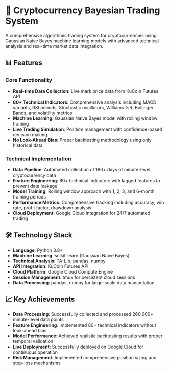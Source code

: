 # 🚀 Cryptocurrency Bayesian Trading System

A comprehensive algorithmic trading system for cryptocurrencies using Gaussian Naive Bayes machine learning models with advanced technical analysis and real-time market data integration.

## 📊 Features

### Core Functionality
- **Real-time Data Collection**: Live mark price data from KuCoin Futures API
- **80+ Technical Indicators**: Comprehensive analysis including MACD variants, RSI periods, Stochastic oscillators, Williams %R, Bollinger Bands, and volatility metrics
- **Machine Learning**: Gaussian Naive Bayes model with rolling window training
- **Live Trading Simulation**: Position management with confidence-based decision making
- **No Look-Ahead Bias**: Proper backtesting methodology using only historical data

### Technical Implementation
- **Data Pipeline**: Automated collection of 180+ days of minute-level cryptocurrency data
- **Feature Engineering**: 80+ technical indicators with lagged features to prevent data leakage
- **Model Training**: Rolling window approach with 1, 2, 3, and 6-month training periods
- **Performance Metrics**: Comprehensive tracking including accuracy, win rate, profit factor, drawdown analysis
- **Cloud Deployment**: Google Cloud integration for 24/7 automated trading

## 🛠️ Technology Stack

- **Language**: Python 3.8+
- **Machine Learning**: scikit-learn (Gaussian Naive Bayes)
- **Technical Analysis**: TA-Lib, pandas, numpy
- **API Integration**: KuCoin Futures API
- **Cloud Platform**: Google Cloud Compute Engine
- **Session Management**: tmux for persistent cloud sessions
- **Data Processing**: pandas, numpy for large-scale data manipulation

## 📈 Key Achievements

- **Data Processing**: Successfully collected and processed 260,000+ minute-level data points
- **Feature Engineering**: Implemented 80+ technical indicators without look-ahead bias
- **Model Performance**: Achieved realistic backtesting results with proper temporal validation
- **Live Deployment**: Successfully deployed on Google Cloud for continuous operation
- **Risk Management**: Implemented comprehensive position sizing and stop-loss mechanisms


